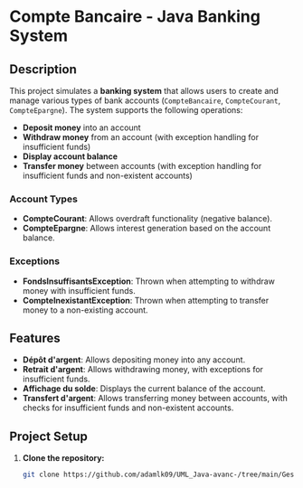 # Compte Bancaire - Java Banking System

## Description

This project simulates a **banking system** that allows users to create and manage various types of bank accounts (`CompteBancaire`, `CompteCourant`, `CompteEpargne`). The system supports the following operations:

- **Deposit money** into an account
- **Withdraw money** from an account (with exception handling for insufficient funds)
- **Display account balance**
- **Transfer money** between accounts (with exception handling for insufficient funds and non-existent accounts)

### Account Types

- **CompteCourant**: Allows overdraft functionality (negative balance).
- **CompteEpargne**: Allows interest generation based on the account balance.

### Exceptions

- **FondsInsuffisantsException**: Thrown when attempting to withdraw money with insufficient funds.
- **CompteInexistantException**: Thrown when attempting to transfer money to a non-existing account.

## Features

- **Dépôt d'argent**: Allows depositing money into any account.
- **Retrait d'argent**: Allows withdrawing money, with exceptions for insufficient funds.
- **Affichage du solde**: Displays the current balance of the account.
- **Transfert d'argent**: Allows transferring money between accounts, with checks for insufficient funds and non-existent accounts.

## Project Setup

1. **Clone the repository:**

   ```bash
   git clone https://github.com/adamlk09/UML_Java-avanc-/tree/main/Gestion%20des%20exceptions
